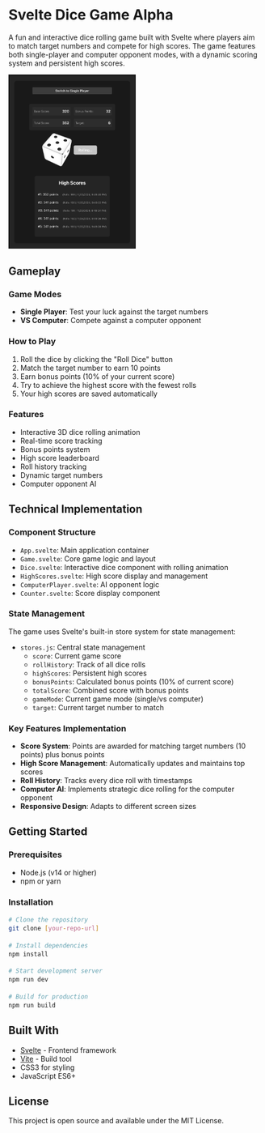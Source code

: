 # Svelte Dice Game Alpha

A fun and interactive dice rolling game built with Svelte where players aim to match target numbers and compete for high scores. The game features both single-player and computer opponent modes, with a dynamic scoring system and persistent high scores.

<img src="assets/screenshots/screenshot-ingame.png" width="50%" alt="Svelte Dice Game Screenshot">

## Gameplay

### Game Modes

- **Single Player**: Test your luck against the target numbers
- **VS Computer**: Compete against a computer opponent

### How to Play

1. Roll the dice by clicking the "Roll Dice" button
2. Match the target number to earn 10 points
3. Earn bonus points (10% of your current score)
4. Try to achieve the highest score with the fewest rolls
5. Your high scores are saved automatically

### Features

- Interactive 3D dice rolling animation
- Real-time score tracking
- Bonus points system
- High score leaderboard
- Roll history tracking
- Dynamic target numbers
- Computer opponent AI

## Technical Implementation

### Component Structure

- `App.svelte`: Main application container
- `Game.svelte`: Core game logic and layout
- `Dice.svelte`: Interactive dice component with rolling animation
- `HighScores.svelte`: High score display and management
- `ComputerPlayer.svelte`: AI opponent logic
- `Counter.svelte`: Score display component

### State Management

The game uses Svelte's built-in store system for state management:

- `stores.js`: Central state management
     - `score`: Current game score
     - `rollHistory`: Track of all dice rolls
     - `highScores`: Persistent high scores
     - `bonusPoints`: Calculated bonus points (10% of current score)
     - `totalScore`: Combined score with bonus points
     - `gameMode`: Current game mode (single/vs computer)
     - `target`: Current target number to match

### Key Features Implementation

- **Score System**: Points are awarded for matching target numbers (10 points) plus bonus points
- **High Score Management**: Automatically updates and maintains top scores
- **Roll History**: Tracks every dice roll with timestamps
- **Computer AI**: Implements strategic dice rolling for the computer opponent
- **Responsive Design**: Adapts to different screen sizes

## Getting Started

### Prerequisites

- Node.js (v14 or higher)
- npm or yarn

### Installation

```bash
# Clone the repository
git clone [your-repo-url]

# Install dependencies
npm install

# Start development server
npm run dev

# Build for production
npm run build
```

## Built With

- [Svelte](https://svelte.dev/) - Frontend framework
- [Vite](https://vitejs.dev/) - Build tool
- CSS3 for styling
- JavaScript ES6+

## License

This project is open source and available under the MIT License.
